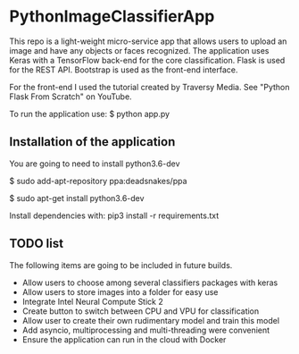 # PythonImageClassifierApp

This repo is a light-weight micro-service app that allows users to upload an image and have any objects or faces recognized. The application uses Keras with a TensorFlow back-end for the core classification. Flask is used for the REST API. Bootstrap is used as the front-end interface.

For the front-end I used the tutorial created by Traversy Media. See "Python Flask From Scratch" on YouTube.

To run the application use:
$ python app.py

## Installation of the application
You are going to need to install python3.6-dev

$ sudo add-apt-repository ppa:deadsnakes/ppa

$ sudo apt-get install python3.6-dev

Install dependencies with: pip3 install -r requirements.txt

## TODO list

The following items are going to be included in future builds.
* Allow users to choose among several classifiers packages with keras
* Allow users to store images into a folder for easy use
* Integrate Intel Neural Compute Stick 2
* Create button to switch between CPU and VPU for classification
* Allow user to create their own rudimentary model and train this model
* Add asyncio, multiprocessing and multi-threading were convenient
* Ensure the application can run in the cloud with Docker
